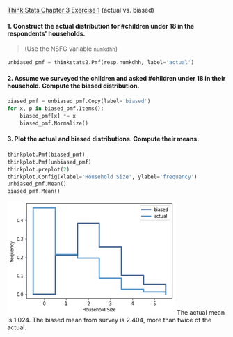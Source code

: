 [Think Stats Chapter 3 Exercise 1](http://greenteapress.com/thinkstats2/html/thinkstats2004.html#toc31) (actual vs. biased)
#### 1. Construct the actual distribution for #children under 18 in the respondents' households.  
> (Use the NSFG variable `numkdhh`)
```python
unbiased_pmf = thinkstats2.Pmf(resp.numkdhh, label='actual')
```
#### 2. Assume we surveyed the children and asked #children under 18 in their household. Compute the biased distribution.
```python
biased_pmf = unbiased_pmf.Copy(label='biased')
for x, p in biased_pmf.Items():
    biased_pmf[x] *= x
    biased_pmf.Normalize()
```
#### 3. Plot the actual and biased distributions. Compute their means.
```python
thinkplot.Pmf(biased_pmf)
thinkplot.Pmf(unbiased_pmf)
thinkplot.preplot(2)
thinkplot.Config(xlabel='Household Size', ylabel='frequency')
unbiased_pmf.Mean()
biased_pmf.Mean()
```
![sdf](img/actual_vs_biased.png)
The actual mean is 1.024. The biased mean from survey is 2.404, more than twice of the actual.
